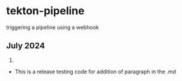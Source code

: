 # tekton-pipeline
triggering a pipeline using a webhook

##  July 2024
1.
  - This is a release testing code for addition of paragraph in the .md
